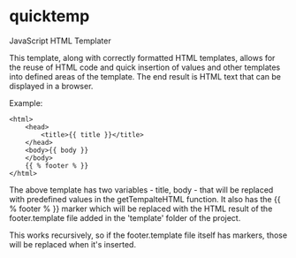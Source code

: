# quicktemp
JavaScript HTML Templater

This template, along with correctly formatted HTML templates, allows for the reuse of HTML code and quick insertion of values and other templates into defined areas of the template. The end result is HTML text that can be displayed in a browser.

Example:
```
<html>
    <head>
        <title>{{ title }}</title>
    </head>
    <body>{{ body }}
    </body>
    {{ % footer % }}
</html>
```
The above template has two variables - title, body - that will be replaced with predefined values in the getTempalteHTML function. It also has the {{ % footer % }} marker which will be replaced with the HTML result of the footer.template file added in the 'template' folder of the project.

This works recursively, so if the footer.template file itself has markers, those will be replaced when it's inserted.
